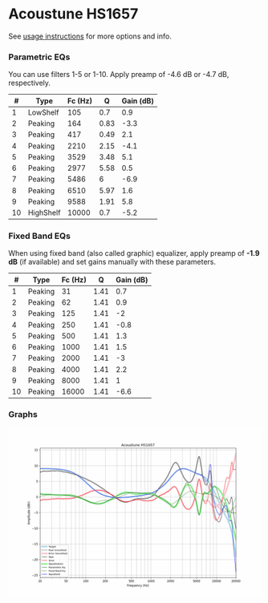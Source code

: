 # Acoustune HS1657
See [usage instructions](https://github.com/jaakkopasanen/AutoEq#usage) for more options and info.

### Parametric EQs
You can use filters 1-5 or 1-10. Apply preamp of -4.6 dB or -4.7 dB, respectively.

|   # | Type      |   Fc (Hz) |    Q |   Gain (dB) |
|-----|-----------|-----------|------|-------------|
|   1 | LowShelf  |       105 | 0.7  |         0.9 |
|   2 | Peaking   |       164 | 0.83 |        -3.3 |
|   3 | Peaking   |       417 | 0.49 |         2.1 |
|   4 | Peaking   |      2210 | 2.15 |        -4.1 |
|   5 | Peaking   |      3529 | 3.48 |         5.1 |
|   6 | Peaking   |      2977 | 5.58 |         0.5 |
|   7 | Peaking   |      5486 | 6    |        -6.9 |
|   8 | Peaking   |      6510 | 5.97 |         1.6 |
|   9 | Peaking   |      9588 | 1.91 |         5.8 |
|  10 | HighShelf |     10000 | 0.7  |        -5.2 |

### Fixed Band EQs
When using fixed band (also called graphic) equalizer, apply preamp of **-1.9 dB** (if available) and set gains manually with these parameters.

|   # | Type    |   Fc (Hz) |    Q |   Gain (dB) |
|-----|---------|-----------|------|-------------|
|   1 | Peaking |        31 | 1.41 |         0.7 |
|   2 | Peaking |        62 | 1.41 |         0.9 |
|   3 | Peaking |       125 | 1.41 |        -2   |
|   4 | Peaking |       250 | 1.41 |        -0.8 |
|   5 | Peaking |       500 | 1.41 |         1.3 |
|   6 | Peaking |      1000 | 1.41 |         1.5 |
|   7 | Peaking |      2000 | 1.41 |        -3   |
|   8 | Peaking |      4000 | 1.41 |         2.2 |
|   9 | Peaking |      8000 | 1.41 |         1   |
|  10 | Peaking |     16000 | 1.41 |        -6.6 |

### Graphs
![](./Acoustune%20HS1657.png)
